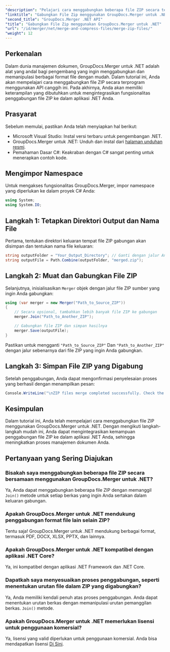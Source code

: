 ```yaml
---
"description": "Pelajari cara menggabungkan beberapa file ZIP secara terprogram menggunakan GroupDocs.Merger untuk .NET. Tutorial langkah demi langkah ini mencakup prasyarat."
"linktitle": "Gabungkan File Zip menggunakan GroupDocs.Merger untuk .NET"
"second_title": "GroupDocs.Merger .NET API"
"title": "Gabungkan File Zip menggunakan GroupDocs.Merger untuk .NET"
"url": "/id/merger/net/merge-and-compress-files/merge-zip-files/"
"weight": 12
---
```


## Perkenalan

Dalam dunia manajemen dokumen, GroupDocs.Merger untuk .NET adalah alat yang andal bagi pengembang yang ingin menggabungkan dan memanipulasi berbagai format file dengan mudah. Dalam tutorial ini, Anda akan mempelajari cara menggabungkan file ZIP secara terprogram menggunakan API canggih ini. Pada akhirnya, Anda akan memiliki keterampilan yang dibutuhkan untuk mengintegrasikan fungsionalitas penggabungan file ZIP ke dalam aplikasi .NET Anda.

## Prasyarat

Sebelum memulai, pastikan Anda telah menyiapkan hal berikut:

- Microsoft Visual Studio: Instal versi terbaru untuk pengembangan .NET.
- GroupDocs.Merger untuk .NET: Unduh dan instal dari [halaman unduhan resmi](https://releases.groupdocs.com/merger/net/).
- Pemahaman Dasar C#: Keakraban dengan C# sangat penting untuk menerapkan contoh kode.

## Mengimpor Namespace

Untuk mengakses fungsionalitas GroupDocs.Merger, impor namespace yang diperlukan ke dalam proyek C# Anda:

```csharp
using System;
using System.IO;
```

## Langkah 1: Tetapkan Direktori Output dan Nama File

Pertama, tentukan direktori keluaran tempat file ZIP gabungan akan disimpan dan tentukan nama file keluaran:

```csharp
string outputFolder = "Your_Output_Directory"; // Ganti dengan jalur Anda yang sebenarnya
string outputFile = Path.Combine(outputFolder, "merged.zip");
```

## Langkah 2: Muat dan Gabungkan File ZIP

Selanjutnya, inisialisasikan `Merger` objek dengan jalur file ZIP sumber yang ingin Anda gabungkan:

```csharp
using (var merger = new Merger("Path_to_Source_ZIP"))
{
    // Secara opsional, tambahkan lebih banyak file ZIP ke gabungan
    merger.Join("Path_to_Another_ZIP");

    // Gabungkan file ZIP dan simpan hasilnya
    merger.Save(outputFile);
}
```

Pastikan untuk mengganti `"Path_to_Source_ZIP"` Dan `"Path_to_Another_ZIP"` dengan jalur sebenarnya dari file ZIP yang ingin Anda gabungkan.

## Langkah 3: Simpan File ZIP yang Digabung

Setelah penggabungan, Anda dapat mengonfirmasi penyelesaian proses yang berhasil dengan menampilkan pesan:

```csharp
Console.WriteLine("\nZIP files merge completed successfully. Check the output in {0}", outputFolder);
```

## Kesimpulan

Dalam tutorial ini, Anda telah mempelajari cara menggabungkan file ZIP menggunakan GroupDocs.Merger untuk .NET. Dengan mengikuti langkah-langkah mudah ini, Anda dapat mengintegrasikan kemampuan penggabungan file ZIP ke dalam aplikasi .NET Anda, sehingga meningkatkan proses manajemen dokumen Anda.

## Pertanyaan yang Sering Diajukan

### Bisakah saya menggabungkan beberapa file ZIP secara bersamaan menggunakan GroupDocs.Merger untuk .NET?

Ya, Anda dapat menggabungkan beberapa file ZIP dengan memanggil `Join()` metode untuk setiap berkas yang ingin Anda sertakan dalam keluaran gabungan.

### Apakah GroupDocs.Merger untuk .NET mendukung penggabungan format file lain selain ZIP?

Tentu saja! GroupDocs.Merger untuk .NET mendukung berbagai format, termasuk PDF, DOCX, XLSX, PPTX, dan lainnya.

### Apakah GroupDocs.Merger untuk .NET kompatibel dengan aplikasi .NET Core?

Ya, ini kompatibel dengan aplikasi .NET Framework dan .NET Core.

### Dapatkah saya menyesuaikan proses penggabungan, seperti menentukan urutan file dalam ZIP yang digabungkan?

Ya, Anda memiliki kendali penuh atas proses penggabungan. Anda dapat menentukan urutan berkas dengan memanipulasi urutan pemanggilan berkas. `Join()` metode.

### Apakah GroupDocs.Merger untuk .NET memerlukan lisensi untuk penggunaan komersial?

Ya, lisensi yang valid diperlukan untuk penggunaan komersial. Anda bisa mendapatkan lisensi [Di Sini](https://purchase.groupdocs.com/buy).